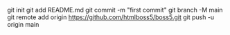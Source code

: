 git init
git add README.md
git commit -m "first commit"
git branch -M main
git remote add origin https://github.com/htmlboss5/boss5.git
git push -u origin main

